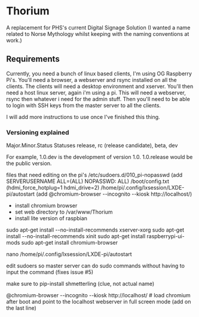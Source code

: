 # Thorium
A replacement for PHS's current Digital Signage Solution
(I wanted a name related to Norse Mythology whilst keeping with the naming conventions at work.)

## Requirements
Currently, you need a bunch of linux based clients, I'm using OG Raspberry Pi's.
You'll need a browser, a webserver and rsync installed on all the clients. The clients will need a desktop environment and xserver.
You'll then need a host linux server, again i'm using a pi. This will need a webserver, rsync then whatever i need for the admin stuff.
Then you'll need to be able to login with SSH keys from the master server to all the clients.

I will add more instructions to use once I've finished this thing.

### Versioning explained
Major.Minor.Status
Statuses release, rc (release candidate), beta, dev

For example, 1.0.dev is the development of version 1.0. 1.0.release would be the public version.


files that need editing on the pi's
/etc/sudoers.d/010_pi-nopasswd (add SERVERUSERNAME ALL=(ALL) NOPASSWD: ALL)
/boot/config.txt (hdmi_force_hotplug=1 hdmi_drive=2)
/home/pi/.config/lxsession/LXDE-pi/autostart (add @chromium-browser --incognito --kiosk http://localhost/)


- install chromium browser
- set web directory to /var/www/Thorium
- install lite version of raspbian

sudo apt-get install --no-install-recommends xserver-xorg
sudo apt-get install --no-install-recommends xinit
sudo apt-get install raspberrypi-ui-mods
sudo apt-get install chromium-browser

nano /home/pi/.config/lxsession/LXDE-pi/autostart

edit sudoers so master server can do sudo commands without having to input the command (fixes issue #5)

make sure to pip-install shmetterling (clue, not actual name)

@chromium-browser --incognito --kiosk http://localhost/  # load chromium after boot and point to the localhost webserver in full screen mode (add on the last line)
